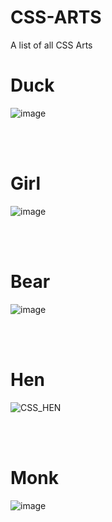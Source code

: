 # CSS-ARTS
A list of all CSS Arts

# Duck 

![image](https://user-images.githubusercontent.com/85879627/177836634-96fbd294-d8f4-4d9d-9f88-eb93f5bbe7bd.png)

<br><br>

# Girl
![image](https://user-images.githubusercontent.com/85879627/177836747-a9769478-4067-490d-8c35-c97e884b05d3.png)

<br><br>

# Bear
![image](https://user-images.githubusercontent.com/85879627/177836928-2bd5ffba-0bdc-49a7-a8a3-1ce8d8e6c69e.png)

<br><br>

# Hen 
![CSS_HEN](https://user-images.githubusercontent.com/85879627/177836421-251bab7a-f447-46d5-b13f-4efe0c1e5017.gif)

<br><br>

# Monk

![image](https://user-images.githubusercontent.com/85879627/177985045-4863cdd2-3cd4-4bc8-8823-41a7b1bbb94f.png)
